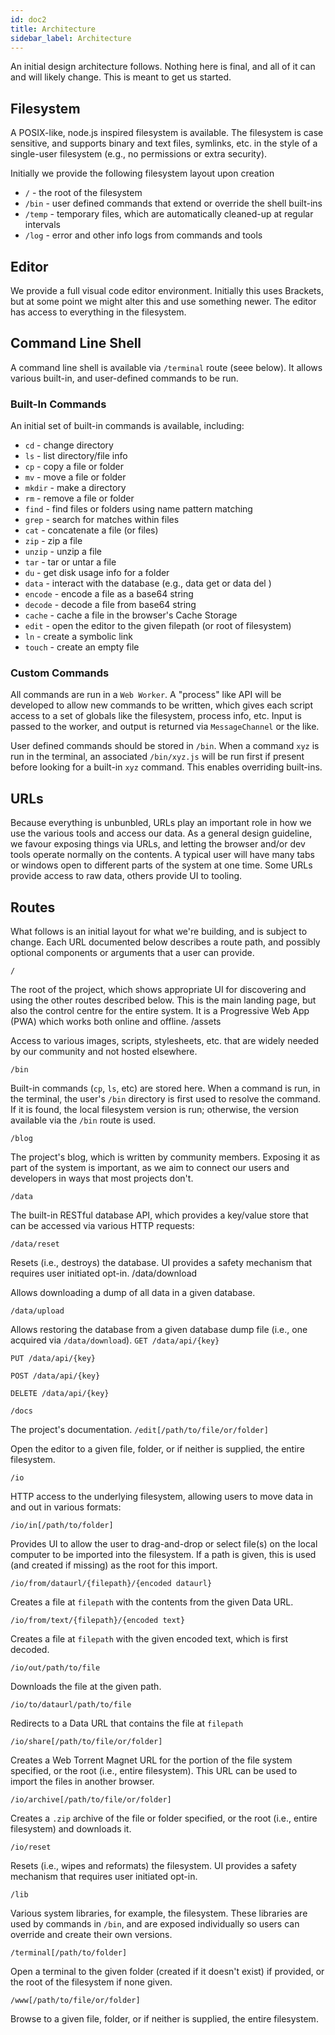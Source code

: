```yaml
---
id: doc2
title: Architecture
sidebar_label: Architecture
---
```


An initial design architecture follows. Nothing here is final, and all of it can and will likely change. This is meant to get us started.


## Filesystem

A POSIX-like, node.js inspired filesystem is available. The filesystem is case sensitive, and supports binary and text files, symlinks, etc. in the style of a single-user filesystem (e.g., no permissions or extra security).

Initially we provide the following filesystem layout upon creation

* ```/``` - the root of the filesystem
* ```/bin``` - user defined commands that extend or override the shell built-ins
* ```/temp``` - temporary files, which are automatically cleaned-up at regular intervals
* ```/log``` - error and other info logs from commands and tools


## Editor

We provide a full visual code editor environment. Initially this uses Brackets, but at some point we might alter this and use something newer. The editor has access to everything in the filesystem.


## Command Line Shell

A command line shell is available via ```/terminal``` route (seee below). It allows various built-in, and user-defined commands to be run.

### Built-In Commands

An initial set of built-in commands is available, including:

* ```cd``` - change directory
* ```ls``` - list directory/file info
* ```cp``` - copy a file or folder
* ```mv``` - move a file or folder
* ```mkdir``` - make a directory
* ```rm``` - remove a file or folder
* ```find``` - find files or folders using name pattern matching
* ```grep``` - search for matches within files
* ```cat``` - concatenate a file (or files)
* ```zip``` - zip a file
* ```unzip``` - unzip a file
* ```tar``` - tar or untar a file
* ```du``` - get disk usage info for a folder
* ```data``` - interact with the database (e.g., data get <key> or data del <key>)
* ```encode``` - encode a file as a base64 string
* ```decode``` - decode a file from base64 string
* ```cache``` - cache a file in the browser's Cache Storage
* ```edit``` - open the editor to the given filepath (or root of filesystem)
* ```ln``` - create a symbolic link
* ```touch``` - create an empty file

### Custom Commands

All commands are run in a ```Web Worker```. A "process" like API will be developed to allow new commands to be written, which gives each script access to a set of globals like the filesystem, process info, etc. Input is passed to the worker, and output is returned via ```MessageChannel``` or the like.

User defined commands should be stored in ```/bin```. When a command ```xyz``` is run in the terminal, an associated ```/bin/xyz.js``` will be run first if present before looking for a built-in ```xyz``` command. This enables overriding built-ins.


## URLs

Because everything is unbunbled, URLs play an important role in how we use the various tools and access our data. As a general design guideline, we favour exposing things via URLs, and letting the browser and/or dev tools operate normally on the contents. A typical user will have many tabs or windows open to different parts of the system at one time. Some URLs provide access to raw data, others provide UI to tooling.


## Routes

What follows is an initial layout for what we're building, and is subject to change. Each URL documented below describes a route path, and possibly optional components or arguments that a user can provide.

```/```

The root of the project, which shows appropriate UI for discovering and using the other routes described below. This is the main landing page, but also the control centre for the entire system. It is a Progressive Web App (PWA) which works both online and offline.
/assets

Access to various images, scripts, stylesheets, etc. that are widely needed by our community and not hosted elsewhere.

```/bin```

Built-in commands (```cp```, ```ls```, etc) are stored here. When a command is run, in the terminal, the user's ```/bin``` directory is first used to resolve the command. If it is found, the local filesystem version is run; otherwise, the version available via the ```/bin``` route is used.


```/blog```

The project's blog, which is written by community members. Exposing it as part of the system is important, as we aim to connect our users and developers in ways that most projects don't.


```/data```

The built-in RESTful database API, which provides a key/value store that can be accessed via various HTTP requests:


```/data/reset```

Resets (i.e., destroys) the database. UI provides a safety mechanism that requires user initiated opt-in.
/data/download

Allows downloading a dump of all data in a given database.


```/data/upload```

Allows restoring the database from a given database dump file (i.e., one acquired via ```/data/download```).
```GET /data/api/{key}```

```PUT /data/api/{key}```

```POST /data/api/{key}```

```DELETE /data/api/{key}```

```/docs```

The project's documentation.
```/edit[/path/to/file/or/folder]```

Open the editor to a given file, folder, or if neither is supplied, the entire filesystem.


```/io```

HTTP access to the underlying filesystem, allowing users to move data in and out in various formats:


```/io/in[/path/to/folder]```

Provides UI to allow the user to drag-and-drop or select file(s) on the local computer to be imported into the filesystem. If a path is given, this is used (and created if missing) as the root for this import.


```/io/from/dataurl/{filepath}/{encoded dataurl}```

Creates a file at ```filepath``` with the contents from the given Data URL.


```/io/from/text/{filepath}/{encoded text}```

Creates a file at ```filepath``` with the given encoded text, which is first decoded.


```/io/out/path/to/file```

Downloads the file at the given path.


```/io/to/dataurl/path/to/file```

Redirects to a Data URL that contains the file at ```filepath```


```/io/share[/path/to/file/or/folder]```

Creates a Web Torrent Magnet URL for the portion of the file system specified, or the root (i.e., entire filesystem). This URL can be used to import the files in another browser.


```/io/archive[/path/to/file/or/folder]```

Creates a ```.zip``` archive of the file or folder specified, or the root (i.e., entire filesystem) and downloads it.


```/io/reset```

Resets (i.e., wipes and reformats) the filesystem. UI provides a safety mechanism that requires user initiated opt-in.


```/lib```

Various system libraries, for example, the filesystem. These libraries are used by commands in ```/bin```, and are exposed individually so users can override and create their own versions.


```/terminal[/path/to/folder]```

Open a terminal to the given folder (created if it doesn't exist) if provided, or the root of the filesystem if none given.


```/www[/path/to/file/or/folder]```

Browse to a given file, folder, or if neither is supplied, the entire filesystem.
